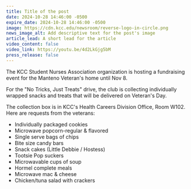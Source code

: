 ```yaml
---
title: Title of the post
date: 2024-10-28 14:46:00 -0500
expire_date: 2024-10-28 14:46:00 -0500
image: https://cdn.kcc.edu/newsroom/reverse-logo-in-circle.png
news_image_alt: Add descriptive text for the post's image
article_lead: A short lead for the article
video_content: false
video_link: https://youtu.be/4d2LkGjg5bM
press_release: false
---
```

The KCC Student Nurses Association organization is hosting a fundraising event for the Manteno Veteran's home until Nov 8.

For the "No Tricks, Just Treats" drive, the club is collecting individually wrapped snacks and treats that will be delivered on Veteran's Day.

The collection box is in KCC's Health Careers Division Office, Room W102. Here are requests from the veterans:

* Individually packaged cookies
* Microwave popcorn-regular & flavored
* Single serve bags of chips
* Bite size candy bars
* Snack cakes (Little Debbie / Hostess)
* Tootsie Pop suckers
* Microwavable cups of soup
* Hormel complete meals
* Microwave mac & cheese
* Chicken/tuna salad with crackers